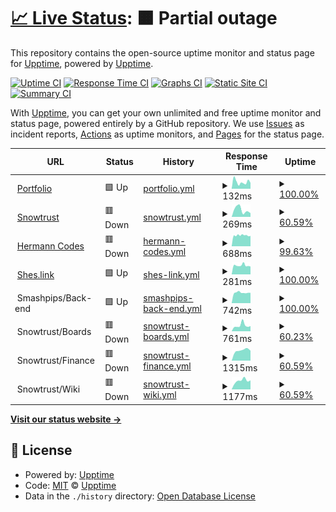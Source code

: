 # [📈 Live Status](https://itishermann.me): <!--live status--> **🟧 Partial outage**

This repository contains the open-source uptime monitor and status page for [Upptime](https://upptime.js.org), powered by [Upptime](https://github.com/upptime/upptime).

[![Uptime CI](https://github.com/koj-co/upptime/workflows/Uptime%20CI/badge.svg)](https://github.com/koj-co/upptime/actions?query=workflow%3A%22Uptime+CI%22)
[![Response Time CI](https://github.com/koj-co/upptime/workflows/Response%20Time%20CI/badge.svg)](https://github.com/koj-co/upptime/actions?query=workflow%3A%22Response+Time+CI%22)
[![Graphs CI](https://github.com/koj-co/upptime/workflows/Graphs%20CI/badge.svg)](https://github.com/koj-co/upptime/actions?query=workflow%3A%22Graphs+CI%22)
[![Static Site CI](https://github.com/koj-co/upptime/workflows/Static%20Site%20CI/badge.svg)](https://github.com/koj-co/upptime/actions?query=workflow%3A%22Static+Site+CI%22)
[![Summary CI](https://github.com/koj-co/upptime/workflows/Summary%20CI/badge.svg)](https://github.com/koj-co/upptime/actions?query=workflow%3A%22Summary+CI%22)

With [Upptime](https://upptime.js.org), you can get your own unlimited and free uptime monitor and status page, powered entirely by a GitHub repository. We use [Issues](https://github.com/upptime/upptime/issues) as incident reports, [Actions](https://github.com/upptime/upptime/actions) as uptime monitors, and [Pages](https://itishermann.me) for the status page.

<!--start: status pages-->
<!-- This summary is generated by Upptime (https://github.com/upptime/upptime) -->
<!-- Do not edit this manually, your changes will be overwritten -->
<!-- prettier-ignore -->
| URL | Status | History | Response Time | Uptime |
| --- | ------ | ------- | ------------- | ------ |
| <img alt="" src="https://favicons.githubusercontent.com/itishermann.me" height="13"> [Portfolio](https://itishermann.me) | 🟩 Up | [portfolio.yml](https://github.com/itishermann/upptime/commits/HEAD/history/portfolio.yml) | <details><summary><img alt="Response time graph" src="./graphs/portfolio/response-time-week.png" height="20"> 132ms</summary><br><a href="https://itishermann.github.io/upptime/history/portfolio"><img alt="Response time 144" src="https://img.shields.io/endpoint?url=https%3A%2F%2Fraw.githubusercontent.com%2Fitishermann%2Fupptime%2FHEAD%2Fapi%2Fportfolio%2Fresponse-time.json"></a><br><a href="https://itishermann.github.io/upptime/history/portfolio"><img alt="24-hour response time 115" src="https://img.shields.io/endpoint?url=https%3A%2F%2Fraw.githubusercontent.com%2Fitishermann%2Fupptime%2FHEAD%2Fapi%2Fportfolio%2Fresponse-time-day.json"></a><br><a href="https://itishermann.github.io/upptime/history/portfolio"><img alt="7-day response time 132" src="https://img.shields.io/endpoint?url=https%3A%2F%2Fraw.githubusercontent.com%2Fitishermann%2Fupptime%2FHEAD%2Fapi%2Fportfolio%2Fresponse-time-week.json"></a><br><a href="https://itishermann.github.io/upptime/history/portfolio"><img alt="30-day response time 126" src="https://img.shields.io/endpoint?url=https%3A%2F%2Fraw.githubusercontent.com%2Fitishermann%2Fupptime%2FHEAD%2Fapi%2Fportfolio%2Fresponse-time-month.json"></a><br><a href="https://itishermann.github.io/upptime/history/portfolio"><img alt="1-year response time 144" src="https://img.shields.io/endpoint?url=https%3A%2F%2Fraw.githubusercontent.com%2Fitishermann%2Fupptime%2FHEAD%2Fapi%2Fportfolio%2Fresponse-time-year.json"></a></details> | <details><summary><a href="https://itishermann.github.io/upptime/history/portfolio">100.00%</a></summary><a href="https://itishermann.github.io/upptime/history/portfolio"><img alt="All-time uptime 100.00%" src="https://img.shields.io/endpoint?url=https%3A%2F%2Fraw.githubusercontent.com%2Fitishermann%2Fupptime%2FHEAD%2Fapi%2Fportfolio%2Fuptime.json"></a><br><a href="https://itishermann.github.io/upptime/history/portfolio"><img alt="24-hour uptime 100.00%" src="https://img.shields.io/endpoint?url=https%3A%2F%2Fraw.githubusercontent.com%2Fitishermann%2Fupptime%2FHEAD%2Fapi%2Fportfolio%2Fuptime-day.json"></a><br><a href="https://itishermann.github.io/upptime/history/portfolio"><img alt="7-day uptime 100.00%" src="https://img.shields.io/endpoint?url=https%3A%2F%2Fraw.githubusercontent.com%2Fitishermann%2Fupptime%2FHEAD%2Fapi%2Fportfolio%2Fuptime-week.json"></a><br><a href="https://itishermann.github.io/upptime/history/portfolio"><img alt="30-day uptime 100.00%" src="https://img.shields.io/endpoint?url=https%3A%2F%2Fraw.githubusercontent.com%2Fitishermann%2Fupptime%2FHEAD%2Fapi%2Fportfolio%2Fuptime-month.json"></a><br><a href="https://itishermann.github.io/upptime/history/portfolio"><img alt="1-year uptime 100.00%" src="https://img.shields.io/endpoint?url=https%3A%2F%2Fraw.githubusercontent.com%2Fitishermann%2Fupptime%2FHEAD%2Fapi%2Fportfolio%2Fuptime-year.json"></a></details>
| <img alt="" src="https://favicons.githubusercontent.com/www.snowtrust.fr" height="13"> [Snowtrust](https://www.snowtrust.fr) | 🟥 Down | [snowtrust.yml](https://github.com/itishermann/upptime/commits/HEAD/history/snowtrust.yml) | <details><summary><img alt="Response time graph" src="./graphs/snowtrust/response-time-week.png" height="20"> 269ms</summary><br><a href="https://itishermann.github.io/upptime/history/snowtrust"><img alt="Response time 357" src="https://img.shields.io/endpoint?url=https%3A%2F%2Fraw.githubusercontent.com%2Fitishermann%2Fupptime%2FHEAD%2Fapi%2Fsnowtrust%2Fresponse-time.json"></a><br><a href="https://itishermann.github.io/upptime/history/snowtrust"><img alt="24-hour response time 0" src="https://img.shields.io/endpoint?url=https%3A%2F%2Fraw.githubusercontent.com%2Fitishermann%2Fupptime%2FHEAD%2Fapi%2Fsnowtrust%2Fresponse-time-day.json"></a><br><a href="https://itishermann.github.io/upptime/history/snowtrust"><img alt="7-day response time 269" src="https://img.shields.io/endpoint?url=https%3A%2F%2Fraw.githubusercontent.com%2Fitishermann%2Fupptime%2FHEAD%2Fapi%2Fsnowtrust%2Fresponse-time-week.json"></a><br><a href="https://itishermann.github.io/upptime/history/snowtrust"><img alt="30-day response time 336" src="https://img.shields.io/endpoint?url=https%3A%2F%2Fraw.githubusercontent.com%2Fitishermann%2Fupptime%2FHEAD%2Fapi%2Fsnowtrust%2Fresponse-time-month.json"></a><br><a href="https://itishermann.github.io/upptime/history/snowtrust"><img alt="1-year response time 357" src="https://img.shields.io/endpoint?url=https%3A%2F%2Fraw.githubusercontent.com%2Fitishermann%2Fupptime%2FHEAD%2Fapi%2Fsnowtrust%2Fresponse-time-year.json"></a></details> | <details><summary><a href="https://itishermann.github.io/upptime/history/snowtrust">60.59%</a></summary><a href="https://itishermann.github.io/upptime/history/snowtrust"><img alt="All-time uptime 94.08%" src="https://img.shields.io/endpoint?url=https%3A%2F%2Fraw.githubusercontent.com%2Fitishermann%2Fupptime%2FHEAD%2Fapi%2Fsnowtrust%2Fuptime.json"></a><br><a href="https://itishermann.github.io/upptime/history/snowtrust"><img alt="24-hour uptime 0.00%" src="https://img.shields.io/endpoint?url=https%3A%2F%2Fraw.githubusercontent.com%2Fitishermann%2Fupptime%2FHEAD%2Fapi%2Fsnowtrust%2Fuptime-day.json"></a><br><a href="https://itishermann.github.io/upptime/history/snowtrust"><img alt="7-day uptime 60.59%" src="https://img.shields.io/endpoint?url=https%3A%2F%2Fraw.githubusercontent.com%2Fitishermann%2Fupptime%2FHEAD%2Fapi%2Fsnowtrust%2Fuptime-week.json"></a><br><a href="https://itishermann.github.io/upptime/history/snowtrust"><img alt="30-day uptime 90.89%" src="https://img.shields.io/endpoint?url=https%3A%2F%2Fraw.githubusercontent.com%2Fitishermann%2Fupptime%2FHEAD%2Fapi%2Fsnowtrust%2Fuptime-month.json"></a><br><a href="https://itishermann.github.io/upptime/history/snowtrust"><img alt="1-year uptime 94.08%" src="https://img.shields.io/endpoint?url=https%3A%2F%2Fraw.githubusercontent.com%2Fitishermann%2Fupptime%2FHEAD%2Fapi%2Fsnowtrust%2Fuptime-year.json"></a></details>
| <img alt="" src="https://favicons.githubusercontent.com/www.hermann.codes" height="13"> [Hermann Codes](https://www.hermann.codes) | 🟥 Down | [hermann-codes.yml](https://github.com/itishermann/upptime/commits/HEAD/history/hermann-codes.yml) | <details><summary><img alt="Response time graph" src="./graphs/hermann-codes/response-time-week.png" height="20"> 688ms</summary><br><a href="https://itishermann.github.io/upptime/history/hermann-codes"><img alt="Response time 1121" src="https://img.shields.io/endpoint?url=https%3A%2F%2Fraw.githubusercontent.com%2Fitishermann%2Fupptime%2FHEAD%2Fapi%2Fhermann-codes%2Fresponse-time.json"></a><br><a href="https://itishermann.github.io/upptime/history/hermann-codes"><img alt="24-hour response time 684" src="https://img.shields.io/endpoint?url=https%3A%2F%2Fraw.githubusercontent.com%2Fitishermann%2Fupptime%2FHEAD%2Fapi%2Fhermann-codes%2Fresponse-time-day.json"></a><br><a href="https://itishermann.github.io/upptime/history/hermann-codes"><img alt="7-day response time 688" src="https://img.shields.io/endpoint?url=https%3A%2F%2Fraw.githubusercontent.com%2Fitishermann%2Fupptime%2FHEAD%2Fapi%2Fhermann-codes%2Fresponse-time-week.json"></a><br><a href="https://itishermann.github.io/upptime/history/hermann-codes"><img alt="30-day response time 1205" src="https://img.shields.io/endpoint?url=https%3A%2F%2Fraw.githubusercontent.com%2Fitishermann%2Fupptime%2FHEAD%2Fapi%2Fhermann-codes%2Fresponse-time-month.json"></a><br><a href="https://itishermann.github.io/upptime/history/hermann-codes"><img alt="1-year response time 1121" src="https://img.shields.io/endpoint?url=https%3A%2F%2Fraw.githubusercontent.com%2Fitishermann%2Fupptime%2FHEAD%2Fapi%2Fhermann-codes%2Fresponse-time-year.json"></a></details> | <details><summary><a href="https://itishermann.github.io/upptime/history/hermann-codes">99.63%</a></summary><a href="https://itishermann.github.io/upptime/history/hermann-codes"><img alt="All-time uptime 84.21%" src="https://img.shields.io/endpoint?url=https%3A%2F%2Fraw.githubusercontent.com%2Fitishermann%2Fupptime%2FHEAD%2Fapi%2Fhermann-codes%2Fuptime.json"></a><br><a href="https://itishermann.github.io/upptime/history/hermann-codes"><img alt="24-hour uptime 98.54%" src="https://img.shields.io/endpoint?url=https%3A%2F%2Fraw.githubusercontent.com%2Fitishermann%2Fupptime%2FHEAD%2Fapi%2Fhermann-codes%2Fuptime-day.json"></a><br><a href="https://itishermann.github.io/upptime/history/hermann-codes"><img alt="7-day uptime 99.63%" src="https://img.shields.io/endpoint?url=https%3A%2F%2Fraw.githubusercontent.com%2Fitishermann%2Fupptime%2FHEAD%2Fapi%2Fhermann-codes%2Fuptime-week.json"></a><br><a href="https://itishermann.github.io/upptime/history/hermann-codes"><img alt="30-day uptime 76.37%" src="https://img.shields.io/endpoint?url=https%3A%2F%2Fraw.githubusercontent.com%2Fitishermann%2Fupptime%2FHEAD%2Fapi%2Fhermann-codes%2Fuptime-month.json"></a><br><a href="https://itishermann.github.io/upptime/history/hermann-codes"><img alt="1-year uptime 84.21%" src="https://img.shields.io/endpoint?url=https%3A%2F%2Fraw.githubusercontent.com%2Fitishermann%2Fupptime%2FHEAD%2Fapi%2Fhermann-codes%2Fuptime-year.json"></a></details>
| <img alt="" src="https://favicons.githubusercontent.com/shes.link" height="13"> [Shes.link](https://shes.link) | 🟩 Up | [shes-link.yml](https://github.com/itishermann/upptime/commits/HEAD/history/shes-link.yml) | <details><summary><img alt="Response time graph" src="./graphs/shes-link/response-time-week.png" height="20"> 281ms</summary><br><a href="https://itishermann.github.io/upptime/history/shes-link"><img alt="Response time 824" src="https://img.shields.io/endpoint?url=https%3A%2F%2Fraw.githubusercontent.com%2Fitishermann%2Fupptime%2FHEAD%2Fapi%2Fshes-link%2Fresponse-time.json"></a><br><a href="https://itishermann.github.io/upptime/history/shes-link"><img alt="24-hour response time 246" src="https://img.shields.io/endpoint?url=https%3A%2F%2Fraw.githubusercontent.com%2Fitishermann%2Fupptime%2FHEAD%2Fapi%2Fshes-link%2Fresponse-time-day.json"></a><br><a href="https://itishermann.github.io/upptime/history/shes-link"><img alt="7-day response time 281" src="https://img.shields.io/endpoint?url=https%3A%2F%2Fraw.githubusercontent.com%2Fitishermann%2Fupptime%2FHEAD%2Fapi%2Fshes-link%2Fresponse-time-week.json"></a><br><a href="https://itishermann.github.io/upptime/history/shes-link"><img alt="30-day response time 510" src="https://img.shields.io/endpoint?url=https%3A%2F%2Fraw.githubusercontent.com%2Fitishermann%2Fupptime%2FHEAD%2Fapi%2Fshes-link%2Fresponse-time-month.json"></a><br><a href="https://itishermann.github.io/upptime/history/shes-link"><img alt="1-year response time 824" src="https://img.shields.io/endpoint?url=https%3A%2F%2Fraw.githubusercontent.com%2Fitishermann%2Fupptime%2FHEAD%2Fapi%2Fshes-link%2Fresponse-time-year.json"></a></details> | <details><summary><a href="https://itishermann.github.io/upptime/history/shes-link">100.00%</a></summary><a href="https://itishermann.github.io/upptime/history/shes-link"><img alt="All-time uptime 99.96%" src="https://img.shields.io/endpoint?url=https%3A%2F%2Fraw.githubusercontent.com%2Fitishermann%2Fupptime%2FHEAD%2Fapi%2Fshes-link%2Fuptime.json"></a><br><a href="https://itishermann.github.io/upptime/history/shes-link"><img alt="24-hour uptime 100.00%" src="https://img.shields.io/endpoint?url=https%3A%2F%2Fraw.githubusercontent.com%2Fitishermann%2Fupptime%2FHEAD%2Fapi%2Fshes-link%2Fuptime-day.json"></a><br><a href="https://itishermann.github.io/upptime/history/shes-link"><img alt="7-day uptime 100.00%" src="https://img.shields.io/endpoint?url=https%3A%2F%2Fraw.githubusercontent.com%2Fitishermann%2Fupptime%2FHEAD%2Fapi%2Fshes-link%2Fuptime-week.json"></a><br><a href="https://itishermann.github.io/upptime/history/shes-link"><img alt="30-day uptime 99.94%" src="https://img.shields.io/endpoint?url=https%3A%2F%2Fraw.githubusercontent.com%2Fitishermann%2Fupptime%2FHEAD%2Fapi%2Fshes-link%2Fuptime-month.json"></a><br><a href="https://itishermann.github.io/upptime/history/shes-link"><img alt="1-year uptime 99.96%" src="https://img.shields.io/endpoint?url=https%3A%2F%2Fraw.githubusercontent.com%2Fitishermann%2Fupptime%2FHEAD%2Fapi%2Fshes-link%2Fuptime-year.json"></a></details>
| <img alt="" src="https://favicons.githubusercontent.com/null" height="13"> Smashpips/Back-end | 🟩 Up | [smashpips-back-end.yml](https://github.com/itishermann/upptime/commits/HEAD/history/smashpips-back-end.yml) | <details><summary><img alt="Response time graph" src="./graphs/smashpips-back-end/response-time-week.png" height="20"> 742ms</summary><br><a href="https://itishermann.github.io/upptime/history/smashpips-back-end"><img alt="Response time 1299" src="https://img.shields.io/endpoint?url=https%3A%2F%2Fraw.githubusercontent.com%2Fitishermann%2Fupptime%2FHEAD%2Fapi%2Fsmashpips-back-end%2Fresponse-time.json"></a><br><a href="https://itishermann.github.io/upptime/history/smashpips-back-end"><img alt="24-hour response time 729" src="https://img.shields.io/endpoint?url=https%3A%2F%2Fraw.githubusercontent.com%2Fitishermann%2Fupptime%2FHEAD%2Fapi%2Fsmashpips-back-end%2Fresponse-time-day.json"></a><br><a href="https://itishermann.github.io/upptime/history/smashpips-back-end"><img alt="7-day response time 742" src="https://img.shields.io/endpoint?url=https%3A%2F%2Fraw.githubusercontent.com%2Fitishermann%2Fupptime%2FHEAD%2Fapi%2Fsmashpips-back-end%2Fresponse-time-week.json"></a><br><a href="https://itishermann.github.io/upptime/history/smashpips-back-end"><img alt="30-day response time 1025" src="https://img.shields.io/endpoint?url=https%3A%2F%2Fraw.githubusercontent.com%2Fitishermann%2Fupptime%2FHEAD%2Fapi%2Fsmashpips-back-end%2Fresponse-time-month.json"></a><br><a href="https://itishermann.github.io/upptime/history/smashpips-back-end"><img alt="1-year response time 1299" src="https://img.shields.io/endpoint?url=https%3A%2F%2Fraw.githubusercontent.com%2Fitishermann%2Fupptime%2FHEAD%2Fapi%2Fsmashpips-back-end%2Fresponse-time-year.json"></a></details> | <details><summary><a href="https://itishermann.github.io/upptime/history/smashpips-back-end">100.00%</a></summary><a href="https://itishermann.github.io/upptime/history/smashpips-back-end"><img alt="All-time uptime 84.41%" src="https://img.shields.io/endpoint?url=https%3A%2F%2Fraw.githubusercontent.com%2Fitishermann%2Fupptime%2FHEAD%2Fapi%2Fsmashpips-back-end%2Fuptime.json"></a><br><a href="https://itishermann.github.io/upptime/history/smashpips-back-end"><img alt="24-hour uptime 100.00%" src="https://img.shields.io/endpoint?url=https%3A%2F%2Fraw.githubusercontent.com%2Fitishermann%2Fupptime%2FHEAD%2Fapi%2Fsmashpips-back-end%2Fuptime-day.json"></a><br><a href="https://itishermann.github.io/upptime/history/smashpips-back-end"><img alt="7-day uptime 100.00%" src="https://img.shields.io/endpoint?url=https%3A%2F%2Fraw.githubusercontent.com%2Fitishermann%2Fupptime%2FHEAD%2Fapi%2Fsmashpips-back-end%2Fuptime-week.json"></a><br><a href="https://itishermann.github.io/upptime/history/smashpips-back-end"><img alt="30-day uptime 76.73%" src="https://img.shields.io/endpoint?url=https%3A%2F%2Fraw.githubusercontent.com%2Fitishermann%2Fupptime%2FHEAD%2Fapi%2Fsmashpips-back-end%2Fuptime-month.json"></a><br><a href="https://itishermann.github.io/upptime/history/smashpips-back-end"><img alt="1-year uptime 84.41%" src="https://img.shields.io/endpoint?url=https%3A%2F%2Fraw.githubusercontent.com%2Fitishermann%2Fupptime%2FHEAD%2Fapi%2Fsmashpips-back-end%2Fuptime-year.json"></a></details>
| <img alt="" src="https://favicons.githubusercontent.com/null" height="13"> Snowtrust/Boards | 🟥 Down | [snowtrust-boards.yml](https://github.com/itishermann/upptime/commits/HEAD/history/snowtrust-boards.yml) | <details><summary><img alt="Response time graph" src="./graphs/snowtrust-boards/response-time-week.png" height="20"> 761ms</summary><br><a href="https://itishermann.github.io/upptime/history/snowtrust-boards"><img alt="Response time 995" src="https://img.shields.io/endpoint?url=https%3A%2F%2Fraw.githubusercontent.com%2Fitishermann%2Fupptime%2FHEAD%2Fapi%2Fsnowtrust-boards%2Fresponse-time.json"></a><br><a href="https://itishermann.github.io/upptime/history/snowtrust-boards"><img alt="24-hour response time 0" src="https://img.shields.io/endpoint?url=https%3A%2F%2Fraw.githubusercontent.com%2Fitishermann%2Fupptime%2FHEAD%2Fapi%2Fsnowtrust-boards%2Fresponse-time-day.json"></a><br><a href="https://itishermann.github.io/upptime/history/snowtrust-boards"><img alt="7-day response time 761" src="https://img.shields.io/endpoint?url=https%3A%2F%2Fraw.githubusercontent.com%2Fitishermann%2Fupptime%2FHEAD%2Fapi%2Fsnowtrust-boards%2Fresponse-time-week.json"></a><br><a href="https://itishermann.github.io/upptime/history/snowtrust-boards"><img alt="30-day response time 1099" src="https://img.shields.io/endpoint?url=https%3A%2F%2Fraw.githubusercontent.com%2Fitishermann%2Fupptime%2FHEAD%2Fapi%2Fsnowtrust-boards%2Fresponse-time-month.json"></a><br><a href="https://itishermann.github.io/upptime/history/snowtrust-boards"><img alt="1-year response time 995" src="https://img.shields.io/endpoint?url=https%3A%2F%2Fraw.githubusercontent.com%2Fitishermann%2Fupptime%2FHEAD%2Fapi%2Fsnowtrust-boards%2Fresponse-time-year.json"></a></details> | <details><summary><a href="https://itishermann.github.io/upptime/history/snowtrust-boards">60.23%</a></summary><a href="https://itishermann.github.io/upptime/history/snowtrust-boards"><img alt="All-time uptime 78.36%" src="https://img.shields.io/endpoint?url=https%3A%2F%2Fraw.githubusercontent.com%2Fitishermann%2Fupptime%2FHEAD%2Fapi%2Fsnowtrust-boards%2Fuptime.json"></a><br><a href="https://itishermann.github.io/upptime/history/snowtrust-boards"><img alt="24-hour uptime 0.00%" src="https://img.shields.io/endpoint?url=https%3A%2F%2Fraw.githubusercontent.com%2Fitishermann%2Fupptime%2FHEAD%2Fapi%2Fsnowtrust-boards%2Fuptime-day.json"></a><br><a href="https://itishermann.github.io/upptime/history/snowtrust-boards"><img alt="7-day uptime 60.23%" src="https://img.shields.io/endpoint?url=https%3A%2F%2Fraw.githubusercontent.com%2Fitishermann%2Fupptime%2FHEAD%2Fapi%2Fsnowtrust-boards%2Fuptime-week.json"></a><br><a href="https://itishermann.github.io/upptime/history/snowtrust-boards"><img alt="30-day uptime 67.32%" src="https://img.shields.io/endpoint?url=https%3A%2F%2Fraw.githubusercontent.com%2Fitishermann%2Fupptime%2FHEAD%2Fapi%2Fsnowtrust-boards%2Fuptime-month.json"></a><br><a href="https://itishermann.github.io/upptime/history/snowtrust-boards"><img alt="1-year uptime 78.36%" src="https://img.shields.io/endpoint?url=https%3A%2F%2Fraw.githubusercontent.com%2Fitishermann%2Fupptime%2FHEAD%2Fapi%2Fsnowtrust-boards%2Fuptime-year.json"></a></details>
| <img alt="" src="https://favicons.githubusercontent.com/null" height="13"> Snowtrust/Finance | 🟥 Down | [snowtrust-finance.yml](https://github.com/itishermann/upptime/commits/HEAD/history/snowtrust-finance.yml) | <details><summary><img alt="Response time graph" src="./graphs/snowtrust-finance/response-time-week.png" height="20"> 1315ms</summary><br><a href="https://itishermann.github.io/upptime/history/snowtrust-finance"><img alt="Response time 1778" src="https://img.shields.io/endpoint?url=https%3A%2F%2Fraw.githubusercontent.com%2Fitishermann%2Fupptime%2FHEAD%2Fapi%2Fsnowtrust-finance%2Fresponse-time.json"></a><br><a href="https://itishermann.github.io/upptime/history/snowtrust-finance"><img alt="24-hour response time 0" src="https://img.shields.io/endpoint?url=https%3A%2F%2Fraw.githubusercontent.com%2Fitishermann%2Fupptime%2FHEAD%2Fapi%2Fsnowtrust-finance%2Fresponse-time-day.json"></a><br><a href="https://itishermann.github.io/upptime/history/snowtrust-finance"><img alt="7-day response time 1315" src="https://img.shields.io/endpoint?url=https%3A%2F%2Fraw.githubusercontent.com%2Fitishermann%2Fupptime%2FHEAD%2Fapi%2Fsnowtrust-finance%2Fresponse-time-week.json"></a><br><a href="https://itishermann.github.io/upptime/history/snowtrust-finance"><img alt="30-day response time 1912" src="https://img.shields.io/endpoint?url=https%3A%2F%2Fraw.githubusercontent.com%2Fitishermann%2Fupptime%2FHEAD%2Fapi%2Fsnowtrust-finance%2Fresponse-time-month.json"></a><br><a href="https://itishermann.github.io/upptime/history/snowtrust-finance"><img alt="1-year response time 1778" src="https://img.shields.io/endpoint?url=https%3A%2F%2Fraw.githubusercontent.com%2Fitishermann%2Fupptime%2FHEAD%2Fapi%2Fsnowtrust-finance%2Fresponse-time-year.json"></a></details> | <details><summary><a href="https://itishermann.github.io/upptime/history/snowtrust-finance">60.59%</a></summary><a href="https://itishermann.github.io/upptime/history/snowtrust-finance"><img alt="All-time uptime 78.48%" src="https://img.shields.io/endpoint?url=https%3A%2F%2Fraw.githubusercontent.com%2Fitishermann%2Fupptime%2FHEAD%2Fapi%2Fsnowtrust-finance%2Fuptime.json"></a><br><a href="https://itishermann.github.io/upptime/history/snowtrust-finance"><img alt="24-hour uptime 0.00%" src="https://img.shields.io/endpoint?url=https%3A%2F%2Fraw.githubusercontent.com%2Fitishermann%2Fupptime%2FHEAD%2Fapi%2Fsnowtrust-finance%2Fuptime-day.json"></a><br><a href="https://itishermann.github.io/upptime/history/snowtrust-finance"><img alt="7-day uptime 60.59%" src="https://img.shields.io/endpoint?url=https%3A%2F%2Fraw.githubusercontent.com%2Fitishermann%2Fupptime%2FHEAD%2Fapi%2Fsnowtrust-finance%2Fuptime-week.json"></a><br><a href="https://itishermann.github.io/upptime/history/snowtrust-finance"><img alt="30-day uptime 67.49%" src="https://img.shields.io/endpoint?url=https%3A%2F%2Fraw.githubusercontent.com%2Fitishermann%2Fupptime%2FHEAD%2Fapi%2Fsnowtrust-finance%2Fuptime-month.json"></a><br><a href="https://itishermann.github.io/upptime/history/snowtrust-finance"><img alt="1-year uptime 78.48%" src="https://img.shields.io/endpoint?url=https%3A%2F%2Fraw.githubusercontent.com%2Fitishermann%2Fupptime%2FHEAD%2Fapi%2Fsnowtrust-finance%2Fuptime-year.json"></a></details>
| <img alt="" src="https://favicons.githubusercontent.com/null" height="13"> Snowtrust/Wiki | 🟥 Down | [snowtrust-wiki.yml](https://github.com/itishermann/upptime/commits/HEAD/history/snowtrust-wiki.yml) | <details><summary><img alt="Response time graph" src="./graphs/snowtrust-wiki/response-time-week.png" height="20"> 1177ms</summary><br><a href="https://itishermann.github.io/upptime/history/snowtrust-wiki"><img alt="Response time 1727" src="https://img.shields.io/endpoint?url=https%3A%2F%2Fraw.githubusercontent.com%2Fitishermann%2Fupptime%2FHEAD%2Fapi%2Fsnowtrust-wiki%2Fresponse-time.json"></a><br><a href="https://itishermann.github.io/upptime/history/snowtrust-wiki"><img alt="24-hour response time 0" src="https://img.shields.io/endpoint?url=https%3A%2F%2Fraw.githubusercontent.com%2Fitishermann%2Fupptime%2FHEAD%2Fapi%2Fsnowtrust-wiki%2Fresponse-time-day.json"></a><br><a href="https://itishermann.github.io/upptime/history/snowtrust-wiki"><img alt="7-day response time 1177" src="https://img.shields.io/endpoint?url=https%3A%2F%2Fraw.githubusercontent.com%2Fitishermann%2Fupptime%2FHEAD%2Fapi%2Fsnowtrust-wiki%2Fresponse-time-week.json"></a><br><a href="https://itishermann.github.io/upptime/history/snowtrust-wiki"><img alt="30-day response time 1791" src="https://img.shields.io/endpoint?url=https%3A%2F%2Fraw.githubusercontent.com%2Fitishermann%2Fupptime%2FHEAD%2Fapi%2Fsnowtrust-wiki%2Fresponse-time-month.json"></a><br><a href="https://itishermann.github.io/upptime/history/snowtrust-wiki"><img alt="1-year response time 1727" src="https://img.shields.io/endpoint?url=https%3A%2F%2Fraw.githubusercontent.com%2Fitishermann%2Fupptime%2FHEAD%2Fapi%2Fsnowtrust-wiki%2Fresponse-time-year.json"></a></details> | <details><summary><a href="https://itishermann.github.io/upptime/history/snowtrust-wiki">60.59%</a></summary><a href="https://itishermann.github.io/upptime/history/snowtrust-wiki"><img alt="All-time uptime 78.26%" src="https://img.shields.io/endpoint?url=https%3A%2F%2Fraw.githubusercontent.com%2Fitishermann%2Fupptime%2FHEAD%2Fapi%2Fsnowtrust-wiki%2Fuptime.json"></a><br><a href="https://itishermann.github.io/upptime/history/snowtrust-wiki"><img alt="24-hour uptime 0.00%" src="https://img.shields.io/endpoint?url=https%3A%2F%2Fraw.githubusercontent.com%2Fitishermann%2Fupptime%2FHEAD%2Fapi%2Fsnowtrust-wiki%2Fuptime-day.json"></a><br><a href="https://itishermann.github.io/upptime/history/snowtrust-wiki"><img alt="7-day uptime 60.59%" src="https://img.shields.io/endpoint?url=https%3A%2F%2Fraw.githubusercontent.com%2Fitishermann%2Fupptime%2FHEAD%2Fapi%2Fsnowtrust-wiki%2Fuptime-week.json"></a><br><a href="https://itishermann.github.io/upptime/history/snowtrust-wiki"><img alt="30-day uptime 67.21%" src="https://img.shields.io/endpoint?url=https%3A%2F%2Fraw.githubusercontent.com%2Fitishermann%2Fupptime%2FHEAD%2Fapi%2Fsnowtrust-wiki%2Fuptime-month.json"></a><br><a href="https://itishermann.github.io/upptime/history/snowtrust-wiki"><img alt="1-year uptime 78.26%" src="https://img.shields.io/endpoint?url=https%3A%2F%2Fraw.githubusercontent.com%2Fitishermann%2Fupptime%2FHEAD%2Fapi%2Fsnowtrust-wiki%2Fuptime-year.json"></a></details>

<!--end: status pages-->

[**Visit our status website →**](https://itishermann.me)

## 📄 License

- Powered by: [Upptime](https://github.com/upptime/upptime)
- Code: [MIT](./LICENSE) © [Upptime](https://upptime.js.org)
- Data in the `./history` directory: [Open Database License](https://opendatacommons.org/licenses/odbl/1-0/)
